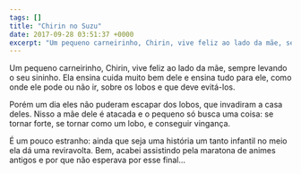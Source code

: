 ```yaml
---
tags: []
title: "Chirin no Suzu"
date: 2017-09-28 03:51:37 +0000
excerpt: "Um pequeno carneirinho, Chirin, vive feliz ao lado da mãe, sempre levando o seu sininho. Ela ensina cuida muito bem dele e ensina tudo para..."
---
```


Um pequeno carneirinho, Chirin, vive feliz ao lado da mãe, sempre levando o seu sininho. Ela ensina cuida muito bem dele e ensina tudo para ele, como onde ele pode ou não ir, sobre os lobos e que deve evitá-los.

Porém um dia eles não puderam escapar dos lobos, que invadiram a casa deles. Nisso a mãe dele é atacada e o pequeno só busca uma coisa: se tornar forte, se tornar como um lobo, e conseguir vingança.

É um pouco estranho: ainda que seja uma história um tanto infantil no meio ela dá uma reviravolta. Bem, acabei assistindo pela maratona de animes antigos e por que não esperava por esse final...